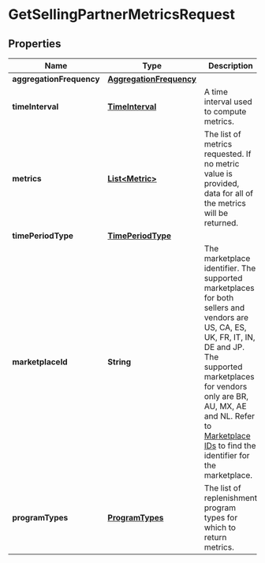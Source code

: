 
# GetSellingPartnerMetricsRequest

## Properties
Name | Type | Description | Notes
------------ | ------------- | ------------- | -------------
**aggregationFrequency** | [**AggregationFrequency**](AggregationFrequency.md) |  |  [optional]
**timeInterval** | [**TimeInterval**](TimeInterval.md) | A time interval used to compute metrics. | 
**metrics** | [**List&lt;Metric&gt;**](Metric.md) | The list of metrics requested. If no metric value is provided, data for all of the metrics will be returned. |  [optional]
**timePeriodType** | [**TimePeriodType**](TimePeriodType.md) |  | 
**marketplaceId** | **String** | The marketplace identifier. The supported marketplaces for both sellers and vendors are US, CA, ES, UK, FR, IT, IN, DE and JP. The supported marketplaces for vendors only are BR, AU, MX, AE and NL.  Refer to [Marketplace IDs](https://developer-docs.amazon.com/sp-api/docs/marketplace-ids) to find the identifier for the marketplace. | 
**programTypes** | [**ProgramTypes**](ProgramTypes.md) | The list of replenishment program types for which to return metrics. | 




